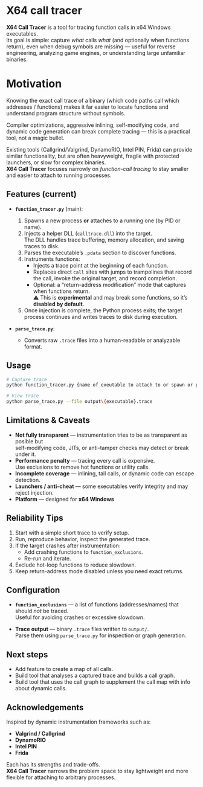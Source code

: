 # X64 call tracer
**X64 Call Tracer** is a tool for tracing function calls in x64 Windows executables.  
Its goal is simple: capture *what* calls *what* (and optionally when functions return), even when debug symbols are missing — useful for reverse engineering, analyzing game engines, or understanding large unfamiliar binaries.


# Motivation

Knowing the exact call trace of a binary (which code paths call which addresses / functions) makes it far easier to locate functions and understand program structure without symbols.

Compiler optimizations, aggressive inlining, self-modifying code, and dynamic code generation can break complete tracing — this is a practical tool, not a magic bullet.

Existing tools (Callgrind/Valgrind, DynamoRIO, Intel PIN, Frida) can provide similar functionality, but are often heavyweight, fragile with protected launchers, or slow for complex binaries.  
**X64 Call Tracer** focuses narrowly on *function-call tracing* to stay smaller and easier to attach to running processes.


## Features (current)

- **`function_tracer.py`** (main):
  1. Spawns a new process **or** attaches to a running one (by PID or name).
  2. Injects a helper DLL (`calltrace.dll`) into the target.  
     The DLL handles trace buffering, memory allocation, and saving traces to disk.
  3. Parses the executable’s `.pdata` section to discover functions.
  4. Instruments functions:
     - Injects a trace point at the beginning of each function.
     - Replaces direct `call` sites with jumps to trampolines that record the call, invoke the original target, and record completion.
     - Optional: a “return-address modification” mode that captures when functions return.  
       ⚠️ This is **experimental** and may break some functions, so it’s **disabled by default**.
  5. Once injection is complete, the Python process exits; the target process continues and writes traces to disk during execution.

- **`parse_trace.py`**:
  - Converts raw `.trace` files into a human-readable or analyzable format.

## Usage
```bash
# Capture trace
python function_tracer.py {name of exeutable to attach to or spawn or pid}

# View trace
python parse_trace.py --file output\{executable}.trace
```

## Limitations & Caveats

- **Not fully transparent** — instrumentation tries to be as transparent as posible but  
  self-modifying code, JITs, or anti-tamper checks may detect or break under it.
- **Performance penalty** — tracing every call is expensive.  
  Use exclusions to remove hot functions or utility calls.
- **Incomplete coverage** — inlining, tail calls, or dynamic code can escape detection.
- **Launchers / anti-cheat** — some executables verify integrity and may reject injection.
- **Platform** — designed for **x64 Windows**


## Reliability Tips

1. Start with a simple short trace to verify setup.
2. Run, reproduce behavior, inspect the generated trace.
3. If the target crashes after instrumentation:
   - Add crashing functions to `function_exclusions`.
   - Re-run and iterate.
4. Exclude hot-loop functions to reduce slowdown.
5. Keep return-address mode disabled unless you need exact returns.

## Configuration

- **`function_exclusions`** — a list of functions (addresses/names) that should *not* be traced.  
  Useful for avoiding crashes or excessive slowdown.

- **Trace output** — binary `.trace` files written to `output/`.  
  Parse them using `parse_trace.py` for inspection or graph generation.


## Next steps
- Add feature to create a map of all calls.
- Build tool that analyses a captured trace and builds a call graph.
- Build tool that uses the call graph to supplement the call map with info about dynamic calls.

## Acknowledgements

Inspired by dynamic instrumentation frameworks such as:
- **Valgrind / Callgrind**
- **DynamoRIO**
- **Intel PIN**
- **Frida**

Each has its strengths and trade-offs.  
**X64 Call Tracer** narrows the problem space to stay lightweight and more flexible for attaching to arbitrary processes.
